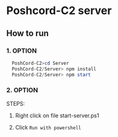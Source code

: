 # Poshcord-C2 server

## How to run

### 1. OPTION

```powershell
  PoshCord-C2>cd Server
  PoshCord-C2/Server> npm install
  PoshCord-C2/Server> npm start
```

### 2. OPTION

STEPS:
1. Right click on file start-server.ps1
   
2. Click `Run with powershell`
